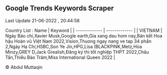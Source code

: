 

## Google Trends Keywords Scraper 
 
Last Update 21-06-2022 , 20:44:58

Country List :
 Name  | Keyword |
| ------------- | ------------- |
| VIETNAM | Ngày Báo chí,Xavier Musk,Google earth,Gia xang dau hom nay,Bán kết Hoa hậu Hoàn vũ Việt Nam 2022,Vision,Thuong ngay nang ve tap 34 phần 2,Ngày Hạ Chí,HSBC,Son Ye Jin,HPG,Lisa (BLACKPINK,Metz,Hòa Minzy,GREY D,Jack Grealish,Đăng ký thi tốt nghiệp THPT 2022,Châu Tấn,Thiều Bảo Trâm,Miss International Queen 2022 |



© Abdul Muttaqin 
